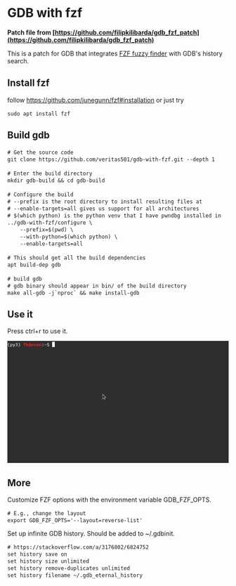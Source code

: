 # GDB with fzf

**Patch file from [https://github.com/filipkilibarda/gdb_fzf_patch](https://github.com/filipkilibarda/gdb_fzf_patch)**

This is a patch for GDB that integrates [FZF fuzzy finder](https://github.com/junegunn/fzf) with GDB's history search.

## Install fzf

follow https://github.com/junegunn/fzf#installation
or just try
```
sudo apt install fzf
```

## Build gdb

```
# Get the source code
git clone https://github.com/veritas501/gdb-with-fzf.git --depth 1

# Enter the build directory 
mkdir gdb-build && cd gdb-build

# Configure the build
# --prefix is the root directory to install resulting files at
# --enable-targets=all gives us support for all architectures
# $(which python) is the python venv that I have pwndbg installed in
../gdb-with-fzf/configure \
    --prefix=$(pwd) \
    --with-python=$(which python) \
    --enable-targets=all

# This should get all the build dependencies
apt build-dep gdb

# build gdb
# gdb binary should appear in bin/ of the build directory
make all-gdb -j`nproc` && make install-gdb
```

## Use it

Press ctrl+r to use it.

![](example.gif)

## More

Customize FZF options with the environment variable GDB_FZF_OPTS.

```
# E.g., change the layout
export GDB_FZF_OPTS='--layout=reverse-list'
```

Set up infinite GDB history. Should be added to ~/.gdbinit.

```
# https://stackoverflow.com/a/3176802/6824752
set history save on
set history size unlimited
set history remove-duplicates unlimited
set history filename ~/.gdb_eternal_history
```